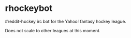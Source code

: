 rhockeybot
==========

\#reddit-hockey irc bot for the Yahoo! fantasy hockey league.

Does not scale to other leagues at this moment.
